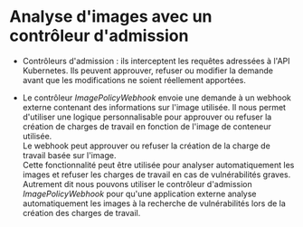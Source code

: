 # Analyse d'images avec un contrôleur d'admission
- Contrôleurs d'admission : ils interceptent les requêtes adressées à l'API Kubernetes. Ils peuvent approuver, refuser ou modifier la demande avant que les modifications ne soient réellement apportées.<br>

- Le contrôleur *ImagePolicyWebhook* envoie une demande à un webhook externe contenant des informations sur l'image utilisée. Il nous permet d'utiliser une logique personnalisable pour approuver ou refuser la création de charges de travail en fonction de l'image de conteneur utilisée.<br>
Le webhook peut approuver ou refuser la création de la charge de travail basée sur l'image.<br>
Cette fonctionnalité peut être utilisée pour analyser automatiquement les images et refuser les charges de travail en cas de vulnérabilités graves. Autrement dit nous pouvons utiliser le contrôleur d'admission *ImagePolicyWebhook* pour qu'une application externe analyse automatiquement les images à la recherche de vulnérabilités lors de la création des charges de travail.